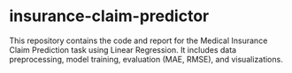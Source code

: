 # insurance-claim-predictor
This repository contains the code and report for the Medical Insurance Claim Prediction task using Linear Regression. It includes data preprocessing, model training, evaluation (MAE, RMSE), and visualizations.
